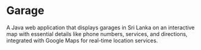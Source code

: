 # Garage
A Java web application that displays garages in Sri Lanka on an interactive map with essential details like phone numbers, services, and directions, integrated with Google Maps for real-time location services.
